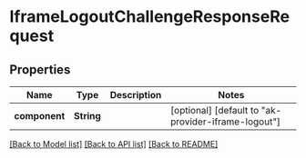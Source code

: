 # IframeLogoutChallengeResponseRequest

## Properties
Name | Type | Description | Notes
------------ | ------------- | ------------- | -------------
**component** | **String** |  | [optional] [default to "ak-provider-iframe-logout"]

[[Back to Model list]](../README.md#documentation-for-models) [[Back to API list]](../README.md#documentation-for-api-endpoints) [[Back to README]](../README.md)


